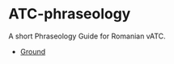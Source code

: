 # ATC-phraseology
A short Phraseology Guide for Romanian vATC.
- [Ground](https://github.com/ROvACC/ATC-phraseology/blob/main/Ground.md)
